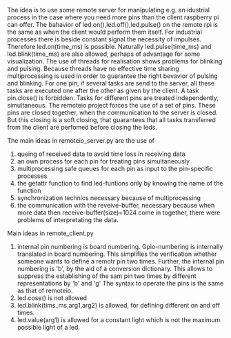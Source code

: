 The idea is to use some remote server for manipulating e.g. an idustrial process in the case where you need more pins than the client raspberry pi can offer.
The bahavior of led.on(),led.off(),led.pulse() on the remote rpi is the same as when the client would perform them itself.
For industrial processes there is beside constant signal the necessity of impulses. Therefore led.on(time_ms) is possible. Naturally led.pulse(time_ms) and led.blink(time_ms) are also
allowed, perhaps of advantage for some visualization. The use of threads for realisation shows problems for blinking and pulsing. Because threads have no effective time sharing multiprocessing is used
in order to guarantee the right bevavior of pulsing and blinking. For one pin, if several tasks are send to the server, all these tasks are executed one after the other as given by the client. A task pin.close() is forbidden. Tasks for different pins are treated independently, simultaneous. The remoteio project forces the use of a set of pins. These pins are closed together, when the communication to the server is closed. But this closing is a soft closing, that guarantees that all tasks transferred from the client are perfomed before closing the leds.  

The main ideas in remoteio_server.py are the use of 
  1. queing of received data to avoid time loss in receiving data
  2. an own process for each pin for treating pins simultaneously
  3. multiprocessing safe queues for each pin as input to the pin-specific processes
  4. the getattr function to find led-funtions only by knowing the name of the function
  5. synchronization technics necessary because of multiprocessing
  6. the communication with the reveive-buffer, necessary because when more data then receive-buffer(size)=1024 come in together, there were problems of interpretating the data. 


Main ideas in remote_client.py 
1. internal pin numbering is board numbering. Gpio-numbering is internally translated in board numbering. This simplifies the verification whether someone wants to define a remotr pin two times.
   Further, the internal pin numbering is 'b', by the aid of a conversion dictionary. This allows to suppress the establishing of the sam pin two times by different representations by 'b' and 'g'
   The syntax to operate the pins is the same as that of remoteio.
2. led.cose() is not allowed
3. led.blink(tims_ms,arg1,arg2) is allowed, for defining different on and off times.
4. led.value(arg1) is allowed for a constant light which is not the maximum possible light of a led.
